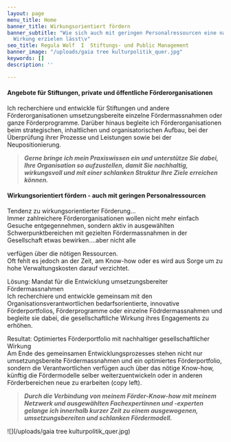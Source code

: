 ```yaml
---
layout: page
menu_title: Home
banner_title: Wirkungsorientiert fördern
banner_subtitle: "Wie sich auch mit geringen Personalressourcen eine nachhaltige gesellschaftliche
  Wirkung erzielen lässt\v"
seo_title: Regula Wolf  I  Stiftungs- und Public Management
banner_image: "/uploads/gaia tree kulturpolitik_quer.jpg"
keywords: []
description: ''

---
```

#### Angebote für Stiftungen, private und öffentliche Förderorganisationen

Ich recherchiere und entwickle für Stiftungen und andere Förderorganisationen umsetzungsbereite einzelne Fördermassnahmen oder ganze Förderprogramme. Darüber hinaus begleite ich Förderorganisationen beim strategischen, inhaltlichen und organisatorischen Aufbau, bei der Überprüfung ihrer Prozesse und Leistungen sowie bei der Neupositionierung.

> **_Gerne bringe ich mein Praxiswissen ein und unterstütze Sie dabei, Ihre Organisation so aufzustellen, damit Sie nachhaltig, wirkungsvoll und mit einer schlanken Struktur Ihre Ziele erreichen können._**

#### Wirkungsorientiert fördern - auch mit geringen Personalressourcen

Tendenz zu wirkungsorientierter Förderung…  
Immer zahlreichere Förderorganisationen wollen nicht mehr einfach Gesuche entgegennehmen, sondern aktiv in ausgewählten Schwerpunktbereichen mit gezielten Fördermassnahmen in der Gesellschaft etwas bewirken.…aber nicht alle

verfügen über die nötigen Ressourcen.  
Oft fehlt es jedoch an der Zeit, am Know-how oder es wird aus Sorge um zu hohe Verwaltungskosten darauf verzichtet.

Lösung: Mandat für die Entwicklung umsetzungsbereiter Fördermassnahmen  
Ich recherchiere und entwickle gemeinsam mit den Organisationsverantwortlichen bedarfsorientierte, innovative Förderportfolios, Förderprogramme oder einzelne Födrdermassnahmen und begleite sie dabei, die gesellschaftliche Wirkung ihres Engagements zu erhöhen.

Resultat: Optimiertes Förderportfolio mit nachhaltiger gesellschaftlicher Wirkung  
Am Ende des gemeinsamen Entwicklungsprozesses stehen nicht nur umsetzungsbereite Fördermassnahmen und ein optimiertes Förderportfolio, sondern die Verantwortlichen verfügen auch über das nötige Know-how, künftig die Fördermodelle selber weiterzuentwickeln oder in anderen Förderbereichen neue zu erarbeiten (copy left).

> **_Durch die Verbindung von meinem Förder-Know-how mit meinem Netzwerk und ausgewählten Fachexpertinnen und -experten gelange ich innerhalb kurzer Zeit zu einem ausgewogenen, umsetzungsbereiten und schlanken Fördermodell._**

![](/uploads/gaia tree kulturpolitik_quer.jpg)